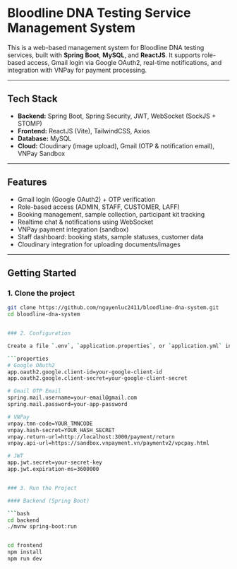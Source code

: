 # Bloodline DNA Testing Service Management System

This is a web-based management system for Bloodline DNA testing services, built with **Spring Boot**, **MySQL**, and **ReactJS**. It supports role-based access, Gmail login via Google OAuth2, real-time notifications, and integration with VNPay for payment processing.

---

## Tech Stack

- **Backend:** Spring Boot, Spring Security, JWT, WebSocket (SockJS + STOMP)
- **Frontend:** ReactJS (Vite), TailwindCSS, Axios
- **Database:** MySQL
- **Cloud:** Cloudinary (image upload), Gmail (OTP & notification email), VNPay Sandbox

---

## Features

- Gmail login (Google OAuth2) + OTP verification
- Role-based access (ADMIN, STAFF, CUSTOMER, LAFF)
- Booking management, sample collection, participant kit tracking
- Realtime chat & notifications using WebSocket
- VNPay payment integration (sandbox)
- Staff dashboard: booking stats, sample statuses, customer data
- Cloudinary integration for uploading documents/images

---

## Getting Started

### 1. Clone the project

```bash
git clone https://github.com/nguyenluc2411/bloodline-dna-system.git
cd bloodline-dna-system


### 2. Configuration

Create a file `.env`, `application.properties`, or `application.yml` in your backend directory with the following content:

```properties
# Google OAuth2
app.oauth2.google.client-id=your-google-client-id
app.oauth2.google.client-secret=your-google-client-secret

# Gmail OTP Email
spring.mail.username=your-email@gmail.com
spring.mail.password=your-app-password

# VNPay
vnpay.tmn-code=YOUR_TMNCODE
vnpay.hash-secret=YOUR_HASH_SECRET
vnpay.return-url=http://localhost:3000/payment/return
vnpay.api-url=https://sandbox.vnpayment.vn/paymentv2/vpcpay.html

# JWT
app.jwt.secret=your-secret-key
app.jwt.expiration-ms=3600000


### 3. Run the Project

#### Backend (Spring Boot)

```bash
cd backend
./mvnw spring-boot:run


cd frontend
npm install
npm run dev
